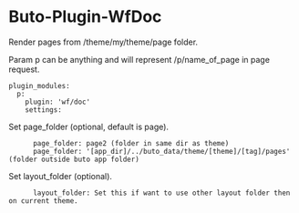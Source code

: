 # Buto-Plugin-WfDoc
Render pages from /theme/my/theme/page folder.

Param p can be anything and will represent /p/name_of_page in page request.
```
plugin_modules:
  p:
    plugin: 'wf/doc'
    settings:
```
Set page_folder (optional, default is page).
```
      page_folder: page2 (folder in same dir as theme)
      page_folder: '[app_dir]/../buto_data/theme/[theme]/[tag]/pages' (folder outside buto app folder)
```
Set layout_folder (optional).
```
      layout_folder: Set this if want to use other layout folder then on current theme.
```
